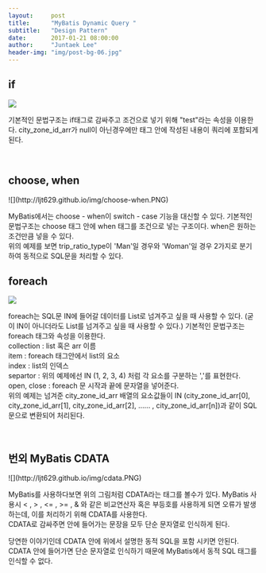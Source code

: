 ```yaml
---
layout:     post
title:      "MyBatis Dynamic Query "
subtitle:   "Design Pattern"
date:       2017-01-21 08:00:00
author:     "Juntaek Lee"
header-img: "img/post-bg-06.jpg"
---
```


<h2 class="section-heading">if</h2>


![](http://ljt629.github.io/img/if.PNG)
<p>
 기본적인 문법구조는 if태그로 감싸주고 조건으로 넣기 위해 "test"라는 속성을 이용한다.
city_zone_id_arr가 null이 아닌경우에만 <if> 태그 안에 작성된 내용이 쿼리에 포함되게 된다.
</p>
<br>

<h2 class="section-heading">choose, when</h2>
![](http://ljt629.github.io/img/choose-when.PNG)
<br>
<p>
 MyBatis에서는 choose - when이 switch - case 기능을 대신할 수 있다. 기본적인 문법구조는 choose 태그 안에 when 태그를 조건으로 넣는 구조이다. when은 원하는 조건만큼 넣을 수 있다. <br>
위의 예제를 보면 trip_ratio_type이 'Man'일 경우와 'Woman'일 경우 2가지로 분기하여 동적으로 SQL문을 처리할 수 있다.
</p>


<h2 class="section-heading">foreach</h2>

![](http://ljt629.github.io/img/foreach.PNG)
<p>
 foreach는 SQL문 IN에 들어갈 데이터를 List로 넘겨주고 싶을 때 사용할 수 있다. (굳이 IN이 아니더라도 List를 넘겨주고 싶을 때 사용할 수 있다.) 기본적인 문법구조는 foreach 태그와 속성을 이용한다. <br>
collection : list 혹은 arr 이름 <br>
item : foreach 태그안에서 list의 요소 <br>
index : list의 인덱스 <br>
separtor : 위의 예제에선 IN (1, 2, 3, 4) 처럼 각 요소를 구분하는 ','를 표현한다. <br>
open, close : foreach 문 시작과 끝에 문자열을 넣어준다. <br>
위의 예제는 넘겨준 city_zone_id_arr 배열의 요소값들이 IN (city_zone_id_arr[0], city_zone_id_arr[1], city_zone_id_arr[2], ...... , city_zone_id_arr[n])과 같이 SQL문으로 변환되어 처리된다.
</p>
<br>

<h2 class="section-heading">번외 MyBatis CDATA</h2>
![](http://ljt629.github.io/img/cdata.PNG)
<p>
MyBatis를 사용하다보면 위의 그림처럼 CDATA라는 태그를 볼수가 있다. MyBatis 사용시 < , > , <= , >= , & 와 같은 비교연산자 혹은 부등호를 사용하게 되면 오류가 발생하는데, 이를 처리하기 위해 CDATA를 사용한다. <br>
CDATA로 감싸주면 안에 들어가는 문장을 모두 단순 문자열로 인식하게 된다. <br>

<p>
당연한 이야기인데 CDATA 안에 위에서 설명한 동적 SQL을 포함 시키면 안된다. CDATA 안에 들어가면 단순 문자열로 인식하기 때문에 MyBatis에서 동적 SQL 태그를 인식할 수 없다. 
</P
</p>